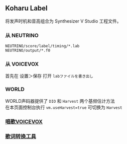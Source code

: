 ## Koharu Label
将发声时机和音高组合为 Synthesizer V Studio 工程文件。

### 从 NEUTRINO
`NEUTRINO/score/label/timing/*.lab`  
`NEUTRINO/output/*.f0`  

### 从 VOICEVOX
首先在 设置＞保存 打开 `labファイルを書き出し`  

### WORLD
WORLD声码器提供了 `DIO` 和 `Harvest` 两个基频估计方法  
在本页面控制台执行 `vm.useHarvest=true` 可切换为 `Harvest`  

### [唱歌VOICEVOX](#syncer)

### [歌词转换工具](#lyric)